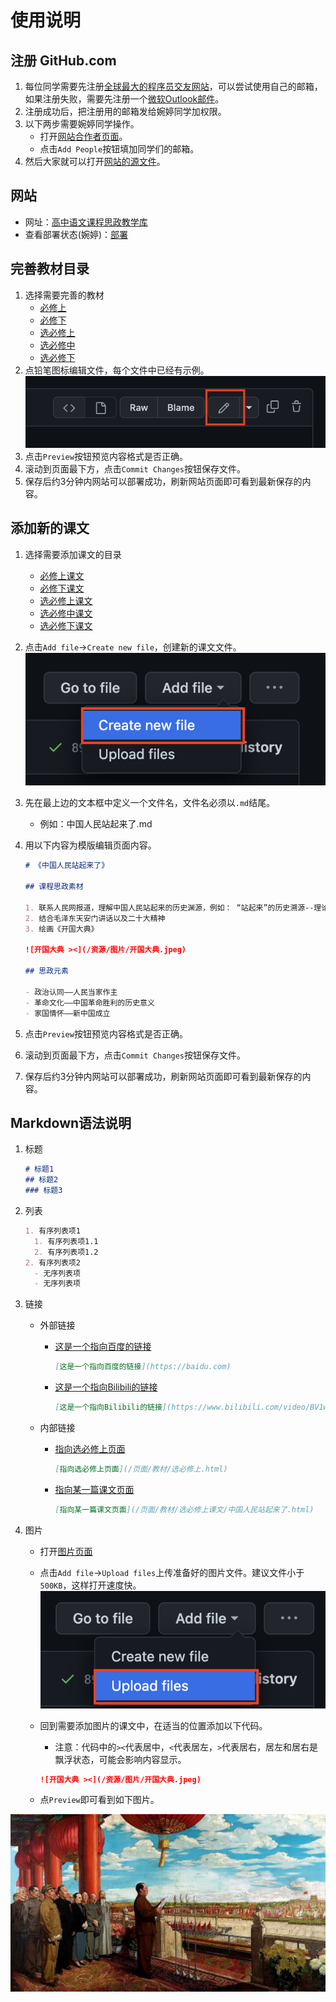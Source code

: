# 使用说明

## 注册 GitHub.com

1. 每位同学需要先注册[全球最大的程序员交友网站](https://github.com/)，可以尝试使用自己的邮箱，如果注册失败，需要先注册一个[微软Outlook邮件](https://outlook.com/)。
2. 注册成功后，把注册用的邮箱发给婉婷同学加权限。
3. 以下两步需要婉婷同学操作。
   - 打开[网站合作者页面](https://github.com/WongYunTing/WongYunTing.github.io/settings/access)。
   - 点击`Add People`按钮填加同学们的邮箱。
4. 然后大家就可以打开[网站的源文件](https://github.com/WongYunTing/WongYunTing.github.io)。

## 网站

- 网址：[高中语文课程思政教学库](https://wongyunting.github.io/)
- 查看部署状态(婉婷)：[部署](https://github.com/WongYunTing/WongYunTing.github.io/settings/pages)

## 完善教材目录

1. 选择需要完善的教材
   - [必修上](https://github.com/WongYunTing/WongYunTing.github.io/blob/main/%E9%A1%B5%E9%9D%A2/%E6%95%99%E6%9D%90/%E5%BF%85%E4%BF%AE%E4%B8%8A.md)
   - [必修下](https://github.com/WongYunTing/WongYunTing.github.io/blob/main/%E9%A1%B5%E9%9D%A2/%E6%95%99%E6%9D%90/%E5%BF%85%E4%BF%AE%E4%B8%8B.md)
   - [选必修上](https://github.com/WongYunTing/WongYunTing.github.io/blob/main/%E9%A1%B5%E9%9D%A2/%E6%95%99%E6%9D%90/%E9%80%89%E5%BF%85%E4%BF%AE%E4%B8%8A.md)
   - [选必修中](https://github.com/WongYunTing/WongYunTing.github.io/blob/main/%E9%A1%B5%E9%9D%A2/%E6%95%99%E6%9D%90/%E9%80%89%E5%BF%85%E4%BF%AE%E4%B8%AD.md)
   - [选必修下](https://github.com/WongYunTing/WongYunTing.github.io/blob/main/%E9%A1%B5%E9%9D%A2/%E6%95%99%E6%9D%90/%E9%80%89%E5%BF%85%E4%BF%AE%E4%B8%8B.md)
2. 点铅笔图标编辑文件，每个文件中已经有示例。
  ![Pencil](/资源/图片/Pencil.png)
3. 点击`Preview`按钮预览内容格式是否正确。
4. 滚动到页面最下方，点击`Commit Changes`按钮保存文件。
5. 保存后约3分钟内网站可以部署成功，刷新网站页面即可看到最新保存的内容。

## 添加新的课文

1. 选择需要添加课文的目录
   - [必修上课文](https://github.com/WongYunTing/WongYunTing.github.io/tree/main/%E9%A1%B5%E9%9D%A2/%E6%95%99%E6%9D%90/%E5%BF%85%E4%BF%AE%E4%B8%8A%E8%AF%BE%E6%96%87)
   - [必修下课文](https://github.com/WongYunTing/WongYunTing.github.io/tree/main/%E9%A1%B5%E9%9D%A2/%E6%95%99%E6%9D%90/%E5%BF%85%E4%BF%AE%E4%B8%8B%E8%AF%BE%E6%96%87)
   - [选必修上课文](https://github.com/WongYunTing/WongYunTing.github.io/tree/main/%E9%A1%B5%E9%9D%A2/%E6%95%99%E6%9D%90/%E9%80%89%E5%BF%85%E4%BF%AE%E4%B8%8A%E8%AF%BE%E6%96%87)
   - [选必修中课文](https://github.com/WongYunTing/WongYunTing.github.io/tree/main/%E9%A1%B5%E9%9D%A2/%E6%95%99%E6%9D%90/%E9%80%89%E5%BF%85%E4%BF%AE%E4%B8%AD%E8%AF%BE%E6%96%87)
   - [选必修下课文](https://github.com/WongYunTing/WongYunTing.github.io/tree/main/%E9%A1%B5%E9%9D%A2/%E6%95%99%E6%9D%90/%E9%80%89%E5%BF%85%E4%BF%AE%E4%B8%8B%E8%AF%BE%E6%96%87)
2. 点击`Add file`->`Create new file`，创建新的课文文件。
   ![Create new file](/资源/图片/Create_new_file.png)
3. 先在最上边的文本框中定义一个文件名，文件名必须以`.md`结尾。
   - 例如：中国人民站起来了.md
4. 用以下内容为模版编辑页面内容。

   ```markdown
   # 《中国人民站起来了》

   ## 课程思政素材

   1. 联系人民网报道，理解中国人民站起来的历史渊源，例如： “站起来”的历史溯源--理论-人民网 ([people.com.cn](people.com.cn))
   2. 结合毛泽东天安门讲话以及二十大精神
   3. 绘画《开国大典》

   ![开国大典 ><](/资源/图片/开国大典.jpeg)

   ## 思政元素

   - 政治认同——人民当家作主
   - 革命文化——中国革命胜利的历史意义
   - 家国情怀——新中国成立
   ```

5. 点击`Preview`按钮预览内容格式是否正确。
6. 滚动到页面最下方，点击`Commit Changes`按钮保存文件。
7. 保存后约3分钟内网站可以部署成功，刷新网站页面即可看到最新保存的内容。

## Markdown语法说明

1. 标题

   ```markdown
   # 标题1
   ## 标题2
   ### 标题3
   ```

2. 列表

   ```markdown
   1. 有序列表项1
     1. 有序列表项1.1
     2. 有序列表项1.2
   2. 有序列表项2
     - 无序列表项
     - 无序列表项
   ```

3. 链接

   - 外部链接
      - [这是一个指向百度的链接](https://baidu.com)

         ```markdown
         [这是一个指向百度的链接](https://baidu.com)
         ```

      - [这是一个指向Bilibili的链接](https://www.bilibili.com/video/BV1wb411y7b1/)

         ```markdown
         [这是一个指向Bilibili的链接](https://www.bilibili.com/video/BV1wb411y7b1/)
         ```

   - 内部链接
      - [指向选必修上页面](/页面/教材/选必修上.html)

         ```markdown
         [指向选必修上页面](/页面/教材/选必修上.html)
         ```

      - [指向某一篇课文页面](/页面/教材/选必修上课文/中国人民站起来了.html)

         ```markdown
         [指向某一篇课文页面](/页面/教材/选必修上课文/中国人民站起来了.html)
         ```

4. 图片

   - 打开[图片页面](https://github.com/WongYunTing/WongYunTing.github.io/tree/main/%E8%B5%84%E6%BA%90/%E5%9B%BE%E7%89%87)
   - 点击`Add file`->`Upload files`上传准备好的图片文件。建议文件小于`500KB`，这样打开速度快。
      ![Upload Files](/资源/图片/Upload_Files.png)
   - 回到需要添加图片的课文中，在适当的位置添加以下代码。
     - 注意：代码中的`><`代表居中，`<`代表居左，`>`代表居右，居左和居右是飘浮状态，可能会影响内容显示。

      ```markdown
      ![开国大典 ><](/资源/图片/开国大典.jpeg)
      ```

   - 点`Preview`即可看到如下图片。

![开国大典 ><](/资源/图片/开国大典.jpeg)
